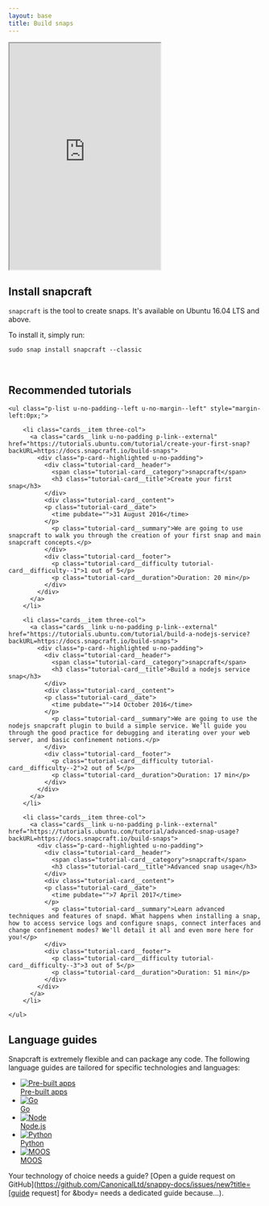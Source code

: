 ```yaml
---
layout: base
title: Build snaps
---
```


<iframe height="450" src="https://www.youtube.com/embed/ZsUV9xnrkTA?rel=0&showinfo=0" allowfullscreen></iframe>

## Install snapcraft

`snapcraft` is the tool to create snaps. It's available on Ubuntu 16.04 LTS and above.

To install it, simply run:

    sudo snap install snapcraft --classic

<br>

## Recommended tutorials

<div class="twelve-col">

    <ul class="p-list u-no-padding--left u-no-margin--left" style="margin-left:0px;">

        <li class="cards__item three-col">
          <a class="cards__link u-no-padding p-link--external" href="https://tutorials.ubuntu.com/tutorial/create-your-first-snap?backURL=https://docs.snapcraft.io/build-snaps">
            <div class="p-card--highlighted u-no-padding">
              <div class="tutorial-card__header">
                <span class="tutorial-card__category">snapcraft</span>
                <h3 class="tutorial-card__title">Create your first snap</h3>
              </div>
              <div class="tutorial-card__content">
              <p class="tutorial-card__date">
                <time pubdate="">31 August 2016</time>
              </p>
                <p class="tutorial-card__summary">We are going to use snapcraft to walk you through the creation of your first snap and main snapcraft concepts.</p>
              </div>
              <div class="tutorial-card__footer">
                <p class="tutorial-card__difficulty tutorial-card__difficulty--1">1 out of 5</p>
                <p class="tutorial-card__duration">Duration: 20 min</p>
              </div>
            </div>
          </a>
        </li>

        <li class="cards__item three-col">
          <a class="cards__link u-no-padding p-link--external" href="https://tutorials.ubuntu.com/tutorial/build-a-nodejs-service?backURL=https://docs.snapcraft.io/build-snaps">
            <div class="p-card--highlighted u-no-padding">
              <div class="tutorial-card__header">
                <span class="tutorial-card__category">snapcraft</span>
                <h3 class="tutorial-card__title">Build a nodejs service snap</h3>
              </div>
              <div class="tutorial-card__content">
              <p class="tutorial-card__date">
                <time pubdate="">14 October 2016</time>
              </p>
                <p class="tutorial-card__summary">We are going to use the nodejs snapcraft plugin to build a simple service. We’ll guide you through the good practice for debugging and iterating over your web server, and basic confinement notions.</p>
              </div>
              <div class="tutorial-card__footer">
                <p class="tutorial-card__difficulty tutorial-card__difficulty--2">2 out of 5</p>
                <p class="tutorial-card__duration">Duration: 17 min</p>
              </div>
            </div>
          </a>
        </li>

        <li class="cards__item three-col">
          <a class="cards__link u-no-padding p-link--external" href="https://tutorials.ubuntu.com/tutorial/advanced-snap-usage?backURL=https://docs.snapcraft.io/build-snaps">
            <div class="p-card--highlighted u-no-padding">
              <div class="tutorial-card__header">
                <span class="tutorial-card__category">snapcraft</span>
                <h3 class="tutorial-card__title">Advanced snap usage</h3>
              </div>
              <div class="tutorial-card__content">
              <p class="tutorial-card__date">
                <time pubdate="">7 April 2017</time>
              </p>
                <p class="tutorial-card__summary">Learn advanced techniques and features of snapd. What happens when installing a snap, how to access service logs and configure snaps, connect interfaces and change confinement modes? We'll detail it all and even more here for you!</p>
              </div>
              <div class="tutorial-card__footer">
                <p class="tutorial-card__difficulty tutorial-card__difficulty--3">3 out of 5</p>
                <p class="tutorial-card__duration">Duration: 51 min</p>
              </div>
            </div>
          </a>
        </li>

    </ul>

</div>

## Language guides

Snapcraft is extremely flexible and can package any code. The following language guides are tailored for specific technologies and languages:

<div class="twelve-col">
  <ul class="inline-logos equal-height">
    <li class="inline-logos__item box">
      <a href="/build-snaps/pre-built"><img class="inline-logos__image" src="{{ site.asset_path }}24be2e8c-adwaita-package.png" alt="Pre-built apps" /><br />Pre-built apps</a>
    </li>
    <li class="inline-logos__item box">
      <a href="/build-snaps/go"><img class="inline-logos__image" src="{{ site.asset_path }}c85a212e-go-logo.png" alt="Go" /><br />Go</a>
    </li>
    <li class="inline-logos__item box">
      <a href="/build-snaps/node"><img class="inline-logos__image" src="{{ site.asset_path }}9735ad74-node-logo.png" alt="Node" /><br />Node.js</a>
    </li>
    <li class="inline-logos__item box">
      <a href="/build-snaps/python"><img class="inline-logos__image" src="{{ site.asset_path }}c3d9d13f-python-logo.png" alt="Python" /><br />Python</a>
    </li>
    <li class="inline-logos__item box">
      <a href="/build-snaps/moos"><img class="inline-logos__image" src="{{ site.asset_path }}04ff3e39-MOOSV-10-256.jpg" alt="MOOS" /><br />MOOS</a>
    </li>
  </ul>
</div>

Your technology of choice needs a guide? [Open a guide request on GitHub](https://github.com/CanonicalLtd/snappy-docs/issues/new?title=[guide request] for <technology name>&body=<technology name> needs a dedicated guide because...).
